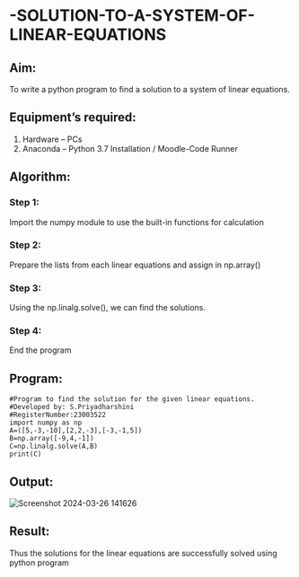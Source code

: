# -SOLUTION-TO-A-SYSTEM-OF-LINEAR-EQUATIONS
## Aim:
To write a python program to find a solution to a system of linear equations.
## Equipment’s required:
1. 	Hardware – PCs
2. 	Anaconda – Python 3.7 Installation / Moodle-Code Runner
## Algorithm:
### Step 1: 
Import the numpy module to use the built-in functions for calculation
### Step 2: 
Prepare the lists from each linear equations and assign in np.array()
### Step 3: 
Using the np.linalg.solve(), we can find the solutions.
### Step 4: 
End the program
## Program:
```
#Program to find the solution for the given linear equations.
#Developed by: S.Priyadharshini
#RegisterNumber:23003522
import numpy as np
A=([5,-3,-10],[2,2,-3],[-3,-1,5])
B=np.array([-9,4,-1])
C=np.linalg.solve(A,B)
print(C)
```
## Output:
![Screenshot 2024-03-26 141626](https://github.com/saravidhya/-SOLUTION-TO-A-SYSTEM-OF-LINEAR-EQUATIONS/assets/87062069/f91b99c4-5004-44c1-b0f8-07606d04d181)

## Result: 
Thus the solutions for the linear equations are successfully solved using python program

